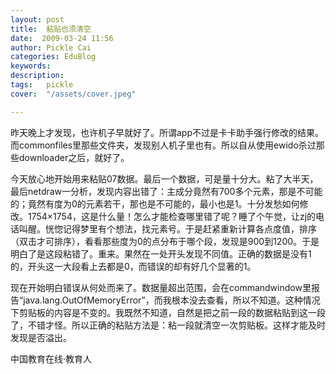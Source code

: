 ```yaml
---
layout: post  
title:  粘贴也须清空  
date:  2009-03-24 11:56  
author: Pickle Cai  
categories: EduBlog  
keywords: 
description:   
tags:	pickle   
cover:  "/assets/cover.jpeg"  

---  
```

    
昨天晚上才发现，也许机子早就好了。所谓app不过是卡卡助手强行修改的结果。而commonfiles里那些文件夹，发现别人机子里也有。所以自从使用ewido杀过那些downloader之后，就好了。



今天放心地开始用来粘贴07数据。最后一个数据，可是量十分大。粘了大半天，最后netdraw一分析，发现内容出错了：主成分竟然有700多个元素，那是不可能的；竟然有度为0的元素若干，那也是不可能的，最小也是1。十分发愁如何修改。1754×1754，这是什么量！怎么才能检查哪里错了呢？睡了个午觉，让zj的电话叫醒。恍惚记得梦里有个想法，找元素号。于是赶紧重新计算各点度值，排序（双击才可排序），看看那些度为0的点分布于哪个段，发现是900到1200。于是明白了是这段粘错了。重来。果然在一处开头发现不同值。正确的数据是没有1的，开头这一大段看上去都是0，而错误的却有好几个显著的1。



现在开始明白错误从何处而来了。数据量超出范围，会在commandwindow里报告“java.lang.OutOfMemoryError”，而我根本没去查看，所以不知道。这种情况下剪贴板的内容是不变的。我既然不知道，自然是把之前一段的数据粘贴到这一段了，不错才怪。所以正确的粘贴方法是：粘一段就清空一次剪贴板。这样才能及时发现是否溢出。



		    
 中国教育在线·教育人

